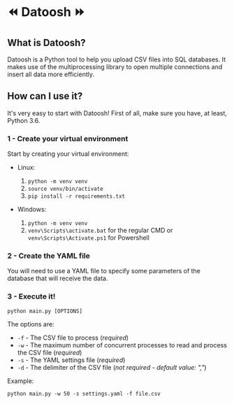 # :rewind: Datoosh :fast_forward:

## What is Datoosh?
Datoosh is a Python tool to help you upload CSV files into SQL databases. It makes use of the multiprocessing library to open multiple connections and insert all data more efficiently.

## How can I use it?
It's very easy to start with Datoosh! First of all, make sure you have, at least, Python 3.6.

### 1 - Create your virtual environment

Start by creating your virtual environment:

- Linux:
    1. `python -m venv venv`
    2. `source venv/bin/activate`
    3. `pip install -r requirements.txt`
    
- Windows:
    1. `python -m venv venv`
    2. `venv\Scripts\activate.bat` for the regular CMD or `venv\Scripts\Activate.ps1` for Powershell
    
### 2 - Create the YAML file
You will need to use a YAML file to specify some parameters of the database that will receive the data.

### 3 - Execute it!
    python main.py [OPTIONS]
    
The options are:
- `-f` - The CSV file to process (*required*)
- `-w` - The maximum number of concurrent processes to read and process the CSV file (*required*)
- `-s` - The YAML settings file (*required*)
- `-d` - The delimiter of the CSV file (*not required - default value: ","*)

Example:
    
    python main.py -w 50 -s settings.yaml -f file.csv
